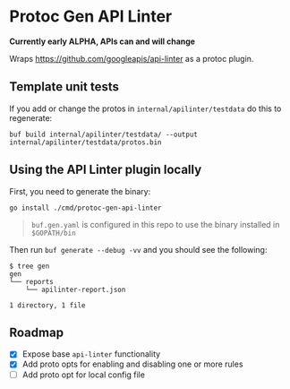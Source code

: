 # Protoc Gen API Linter

**Currently early ALPHA, APIs can and will change**

Wraps https://github.com/googleapis/api-linter as a protoc plugin.

## Template unit tests

If you add or change the protos in `internal/apilinter/testdata` do this to regenerate:

```
buf build internal/apilinter/testdata/ --output internal/apilinter/testdata/protos.bin
```

## Using the API Linter plugin locally

First, you need to generate the binary:

```
go install ./cmd/protoc-gen-api-linter
```

> `buf.gen.yaml` is configured in this repo to use the binary installed in `$GOPATH/bin`

Then run `buf generate --debug -vv` and you should see the following:

```
$ tree gen
gen
└── reports
    └── apilinter-report.json

1 directory, 1 file
```

## Roadmap

- [x] Expose base `api-linter` functionality
- [x] Add proto opts for enabling and disabling one or more rules
- [ ] Add proto opt for local config file
